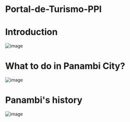 # Portal-de-Turismo-PPI

# Introduction
![image](https://github.com/ocauenl/Portal-de-Turismo-PPI/assets/170152496/f926e3bc-e47a-4426-aa10-6160d793ee08)

# What to do in Panambi City?

![image](https://github.com/ocauenl/Portal-de-Turismo-PPI/assets/170152496/2cdbc691-e7a7-42b7-b515-7f5160f7a062)

# Panambi's history

![image](https://github.com/ocauenl/Portal-de-Turismo-PPI/assets/170152496/2f8c1b00-26c4-4916-92ba-b4702be5aac0)
